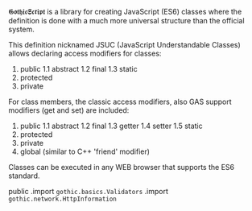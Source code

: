 𝕲𝖔𝖙𝖍𝖎𝖈𝕾𝖈𝖗𝖎𝖕𝖙 is a library for creating JavaScript (ES6) classes where the definition is done with a much more universal structure than the official system.

This definition nicknamed JSUC (JavaScript Understandable Classes) allows declaring access modifiers for classes:
1. public
    1.1 abstract
    1.2 final
   1.3 static
2. protected
3. private

For class members, the classic access modifiers, also GAS support modifiers (get and set) are included:
1. public
    1.1 abstract
    1.2 final
    1.3 getter
    1.4 setter
    1.5 static
2. protected
3. private
4. global (similar to C++ 'friend' modifier)

Classes can be executed in any WEB browser that supports the ES6 standard.

public
   .import `gothic.basics.Validators`
   .import `gothic.network.HttpInformation`
</script>
</body>

